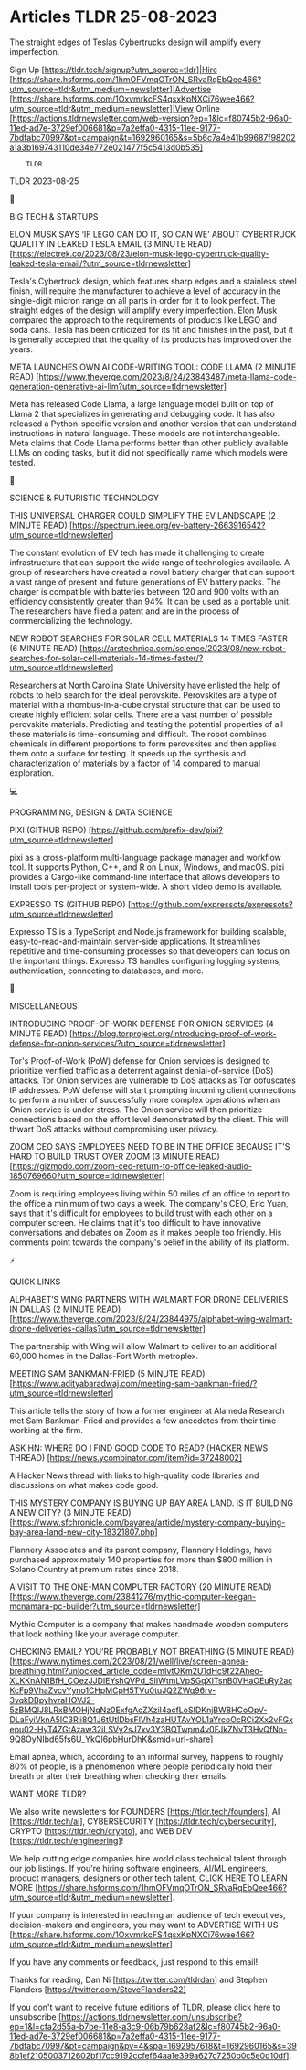 # Articles TLDR 25-08-2023

The straight edges of Teslas Cybertrucks design will amplify every
imperfection.  

Sign Up [https://tldr.tech/signup?utm_source=tldr]|Hire
[https://share.hsforms.com/1hmOFVmqOTrON_SRvaRqEbQee466?utm_source=tldr&utm_medium=newsletter]|Advertise
[https://share.hsforms.com/1OxvmrkcFS4qsxKpNXCi76wee466?utm_source=tldr&utm_medium=newsletter]|View
Online
[https://actions.tldrnewsletter.com/web-version?ep=1&lc=f80745b2-96a0-11ed-ad7e-3729ef006681&p=7a2effa0-4315-11ee-9177-7bdfabc70997&pt=campaign&t=1692960165&s=5b6c7a4e41b99687f98202a1a3b169743110de34e772e021477f5c5413d0b535]


		TLDR 

TLDR 2023-08-25

📱 

BIG TECH & STARTUPS

ELON MUSK SAYS ‘IF LEGO CAN DO IT, SO CAN WE’ ABOUT CYBERTRUCK
QUALITY IN LEAKED TESLA EMAIL (3 MINUTE READ)
[https://electrek.co/2023/08/23/elon-musk-lego-cybertruck-quality-leaked-tesla-email/?utm_source=tldrnewsletter]

Tesla's Cybertruck design, which features sharp edges and a stainless
steel finish, will require the manufacturer to achieve a level of
accuracy in the single-digit micron range on all parts in order for it
to look perfect. The straight edges of the design will amplify every
imperfection. Elon Musk compared the approach to the requirements of
products like LEGO and soda cans. Tesla has been criticized for its
fit and finishes in the past, but it is generally accepted that the
quality of its products has improved over the years. 

META LAUNCHES OWN AI CODE-WRITING TOOL: CODE LLAMA (2 MINUTE READ)
[https://www.theverge.com/2023/8/24/23843487/meta-llama-code-generation-generative-ai-llm?utm_source=tldrnewsletter]

Meta has released Code Llama, a large language model built on top of
Llama 2 that specializes in generating and debugging code. It has also
released a Python-specific version and another version that can
understand instructions in natural language. These models are not
interchangeable. Meta claims that Code Llama performs better than
other publicly available LLMs on coding tasks, but it did not
specifically name which models were tested. 

🚀 

SCIENCE & FUTURISTIC TECHNOLOGY

THIS UNIVERSAL CHARGER COULD SIMPLIFY THE EV LANDSCAPE (2 MINUTE READ)
[https://spectrum.ieee.org/ev-battery-2663916542?utm_source=tldrnewsletter]

The constant evolution of EV tech has made it challenging to create
infrastructure that can support the wide range of technologies
available. A group of researchers have created a novel battery charger
that can support a vast range of present and future generations of EV
battery packs. The charger is compatible with batteries between 120
and 900 volts with an efficiency consistently greater than 94%. It can
be used as a portable unit. The researchers have filed a patent and
are in the process of commercializing the technology. 

NEW ROBOT SEARCHES FOR SOLAR CELL MATERIALS 14 TIMES FASTER (6 MINUTE
READ)
[https://arstechnica.com/science/2023/08/new-robot-searches-for-solar-cell-materials-14-times-faster/?utm_source=tldrnewsletter]

Researchers at North Carolina State University have enlisted the help
of robots to help search for the ideal perovskite. Perovskites are a
type of material with a rhombus-in-a-cube crystal structure that can
be used to create highly efficient solar cells. There are a vast
number of possible perovskite materials. Predicting and testing the
potential properties of all these materials is time-consuming and
difficult. The robot combines chemicals in different proportions to
form perovskites and then applies them onto a surface for testing. It
speeds up the synthesis and characterization of materials by a factor
of 14 compared to manual exploration. 

💻 

PROGRAMMING, DESIGN & DATA SCIENCE

PIXI (GITHUB REPO)
[https://github.com/prefix-dev/pixi?utm_source=tldrnewsletter]

pixi as a cross-platform multi-language package manager and workflow
tool. It supports Python, C++, and R on Linux, Windows, and macOS.
pixi provides a Cargo-like command-line interface that allows
developers to install tools per-project or system-wide. A short video
demo is available. 

EXPRESSO TS (GITHUB REPO)
[https://github.com/expressots/expressots?utm_source=tldrnewsletter]

Expresso TS is a TypeScript and Node.js framework for building
scalable, easy-to-read-and-maintain server-side applications. It
streamlines repetitive and time-consuming processes so that developers
can focus on the important things. Expresso TS handles configuring
logging systems, authentication, connecting to databases, and more. 

🎁 

MISCELLANEOUS

INTRODUCING PROOF-OF-WORK DEFENSE FOR ONION SERVICES (4 MINUTE READ)
[https://blog.torproject.org/introducing-proof-of-work-defense-for-onion-services/?utm_source=tldrnewsletter]

Tor's Proof-of-Work (PoW) defense for Onion services is designed to
prioritize verified traffic as a deterrent against denial-of-service
(DoS) attacks. Tor Onion services are vulnerable to DoS attacks as Tor
obfuscates IP addresses. PoW defense will start prompting incoming
client connections to perform a number of successfully more complex
operations when an Onion service is under stress. The Onion service
will then prioritize connections based on the effort level
demonstrated by the client. This will thwart DoS attacks without
compromising user privacy. 

ZOOM CEO SAYS EMPLOYEES NEED TO BE IN THE OFFICE BECAUSE IT'S HARD TO
BUILD TRUST OVER ZOOM (3 MINUTE READ)
[https://gizmodo.com/zoom-ceo-return-to-office-leaked-audio-1850769660?utm_source=tldrnewsletter]

Zoom is requiring employees living within 50 miles of an office to
report to the office a minimum of two days a week. The company's CEO,
Eric Yuan, says that it's difficult for employees to build trust with
each other on a computer screen. He claims that it's too difficult to
have innovative conversations and debates on Zoom as it makes people
too friendly. His comments point towards the company's belief in the
ability of its platform. 

⚡ 

QUICK LINKS

ALPHABET’S WING PARTNERS WITH WALMART FOR DRONE DELIVERIES IN DALLAS
(2 MINUTE READ)
[https://www.theverge.com/2023/8/24/23844975/alphabet-wing-walmart-drone-deliveries-dallas?utm_source=tldrnewsletter]

The partnership with Wing will allow Walmart to deliver to an
additional 60,000 homes in the Dallas-Fort Worth metroplex. 

MEETING SAM BANKMAN-FRIED (5 MINUTE READ)
[https://www.adityabaradwaj.com/meeting-sam-bankman-fried/?utm_source=tldrnewsletter]

This article tells the story of how a former engineer at Alameda
Research met Sam Bankman-Fried and provides a few anecdotes from their
time working at the firm. 

ASK HN: WHERE DO I FIND GOOD CODE TO READ? (HACKER NEWS THREAD)
[https://news.ycombinator.com/item?id=37248002]

A Hacker News thread with links to high-quality code libraries and
discussions on what makes code good. 

THIS MYSTERY COMPANY IS BUYING UP BAY AREA LAND. IS IT BUILDING A NEW
CITY? (3 MINUTE READ)
[https://www.sfchronicle.com/bayarea/article/mystery-company-buying-bay-area-land-new-city-18321807.php]

Flannery Associates and its parent company, Flannery Holdings, have
purchased approximately 140 properties for more than $800 million in
Solano Country at premium rates since 2018. 

A VISIT TO THE ONE-MAN COMPUTER FACTORY (20 MINUTE READ)
[https://www.theverge.com/23841276/mythic-computer-keegan-mcnamara-pc-builder?utm_source=tldrnewsletter]

Mythic Computer is a company that makes handmade wooden computers that
look nothing like your average computer. 

CHECKING EMAIL? YOU’RE PROBABLY NOT BREATHING (5 MINUTE READ)
[https://www.nytimes.com/2023/08/21/well/live/screen-apnea-breathing.html?unlocked_article_code=mIvtOKm2U1dHc9f22Aheo-XLKKnAN1BfH_COezJJDIEYshQVPd_SIIWtmLVpSGqXITsnB0VHaOEuRy2acKcFp9VhaZvcvYyno1CHpMCpH5TVu0tuJQ2ZWq96rv-3vqkDBpyhvraHOVJ2-5zBMQlJ8LRxBMOHjNqNz0ExfgAcZXziI4acfLoSIDKnjBW8HCoOpV-DLaFyiVknA5IC3Rii8Q1J6tUtlDbsFlVh4zaHUTAvYOL1aYrcoOcRCi2Xx2vFGxepu02-HyT4ZGtAzaw32iLSVy2sJ7xv3Y3BQTwpm4v0FJkZNvT3HvQfNn-9Q8OyNIbd65fs6U_YkQl6pbHurDhK&smid=url-share]

Email apnea, which, according to an informal survey, happens to
roughly 80% of people, is a phenomenon where people periodically hold
their breath or alter their breathing when checking their emails. 

WANT MORE TLDR?

We also write newsletters for FOUNDERS [https://tldr.tech/founders],
AI [https://tldr.tech/ai], CYBERSECURITY
[https://tldr.tech/cybersecurity], CRYPTO [https://tldr.tech/crypto],
and WEB DEV [https://tldr.tech/engineering]!

 We help cutting edge companies hire world class technical talent
through our job listings. If you're hiring software engineers, AI/ML
engineers, product managers, designers or other tech talent, CLICK
HERE TO LEARN MORE
[https://share.hsforms.com/1hmOFVmqOTrON_SRvaRqEbQee466?utm_source=tldr&utm_medium=newsletter].


If your company is interested in reaching an audience of tech
executives, decision-makers and engineers, you may want to ADVERTISE
WITH US
[https://share.hsforms.com/1OxvmrkcFS4qsxKpNXCi76wee466?utm_source=tldr&utm_medium=newsletter].


If you have any comments or feedback, just respond to this email! 

Thanks for reading, 
Dan Ni [https://twitter.com/tldrdan] and Stephen Flanders
[https://twitter.com/SteveFlanders22] 

If you don't want to receive future editions of TLDR, please click
here to unsubscribe
[https://actions.tldrnewsletter.com/unsubscribe?ep=1&l=cfa2d55a-b7be-11e8-a3c9-06b79b628af2&lc=f80745b2-96a0-11ed-ad7e-3729ef006681&p=7a2effa0-4315-11ee-9177-7bdfabc70997&pt=campaign&pv=4&spa=1692957618&t=1692960165&s=398b1ef2105003712602bf17cc9192ccfef64aa1e399a627c7250b0c5e0d10df].
